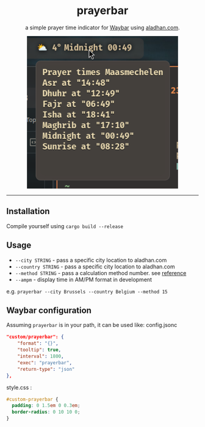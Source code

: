 <h1 align="center">
prayerbar
</h1>

<p align="center">
a simple prayer time indicator for <a href="https://github.com/Alexays/Waybar/">Waybar</a> using <a href="https://aladhan.com/">aladhan.com</a>.
</p>
<p align="center">
<img src="./prayertimes.png" height="400">
</p>
<hr />

## Installation

Compile yourself using `cargo build --release`

## Usage

- `--city STRING` - pass a specific city location to aladhan.com
- `--country STRING` - pass a specific city location to aladhan.com
- `--method STRING` - pass a calculation method number. see [reference](https://aladhan.com/calculation-methods)
- `--ampm` - display time in AM/PM format in development

e.g. `prayerbar --city Brussels --country Belgium --method 15`

## Waybar configuration

Assuming `prayerbar` is in your path, it can be used like:
config.jsonc
```json
"custom/prayerbar": {
    "format": "{}",
    "tooltip": true,
    "interval": 1800,
    "exec": "prayerbar",
    "return-type": "json"
},
```
style.css :
```css
#custom-prayerbar {
  padding: 0 1.5em 0 0.3em;
  border-radius: 0 10 10 0;
}
```
